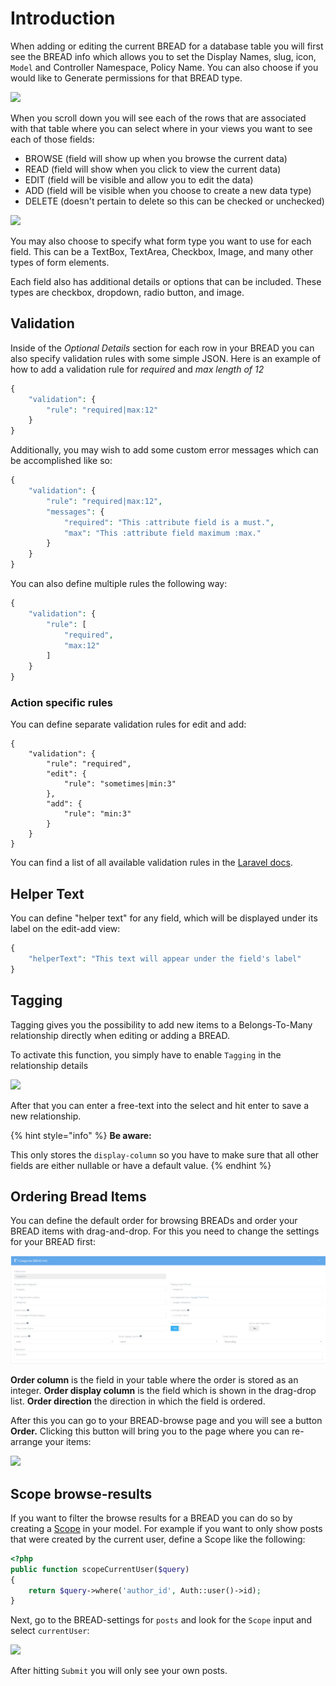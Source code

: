 # Introduction

When adding or editing the current BREAD for a database table you will first see the BREAD info which allows you to set the Display Names, slug, icon, `Model` and Controller Namespace, Policy Name. You can also choose if you would like to Generate permissions for that BREAD type.

![](../.gitbook/assets/bread_details.png)

When you scroll down you will see each of the rows that are associated with that table where you can select where in your views you want to see each of those fields:

* BROWSE \(field will show up when you browse the current data\)
* READ \(field will show when you click to view the current data\)
* EDIT \(field will be visible and allow you to edit the data\)
* ADD \(field will be visible when you choose to create a new data type\)
* DELETE \(doesn't pertain to delete so this can be checked or unchecked\)

![](../.gitbook/assets/bread_fields.png)

You may also choose to specify what form type you want to use for each field. This can be a TextBox, TextArea, Checkbox, Image, and many other types of form elements.

Each field also has additional details or options that can be included. These types are checkbox, dropdown, radio button, and image.

## Validation

Inside of the _Optional Details_ section for each row in your BREAD you can also specify validation rules with some simple JSON. Here is an example of how to add a validation rule for _required_ and _max length of 12_

```php
{
    "validation": {
        "rule": "required|max:12"
    }
}
```

Additionally, you may wish to add some custom error messages which can be accomplished like so:

```php
{
    "validation": {
        "rule": "required|max:12",
        "messages": {
            "required": "This :attribute field is a must.",
            "max": "This :attribute field maximum :max."
        }
    }
}
```

You can also define multiple rules the following way:

```php
{
    "validation": {
        "rule": [
            "required",
            "max:12"
        ]
    }
}
```

### Action specific rules

You can define separate validation rules for edit and add:

```text
{
    "validation": {
        "rule": "required",
        "edit": {
            "rule": "sometimes|min:3"
        },
        "add": {
            "rule": "min:3"
        }
    }
}
```

You can find a list of all available validation rules in the [Laravel docs](https://laravel.com/docs/validation#available-validation-rules).

## Helper Text

You can define "helper text" for any field, which will be displayed under its label on the edit-add view:

```php
{
    "helperText": "This text will appear under the field's label"
}
```

## Tagging

Tagging gives you the possibility to add new items to a Belongs-To-Many relationship directly when editing or adding a BREAD.

To activate this function, you simply have to enable `Tagging` in the relationship details

![](../.gitbook/assets/tagging.jpg)

After that you can enter a free-text into the select and hit enter to save a new relationship.

{% hint style="info" %}
**Be aware:**

This only stores the `display-column` so you have to make sure that all other fields are either nullable or have a default value.
{% endhint %}

## Ordering Bread Items

You can define the default order for browsing BREADs and order your BREAD items with drag-and-drop.
For this you need to change the settings for your BREAD first:

![](../.gitbook/assets/bread_settings_order.png)

**Order column** is the field in your table where the order is stored as an integer.
**Order display column** is the field which is shown in the drag-drop list.
**Order direction** the direction in which the field is ordered.

After this you can go to your BREAD-browse page and you will see a button **Order.**
Clicking this button will bring you to the page where you can re-arrange your items:

![](../.gitbook/assets/bread_order.png)

## Scope browse-results

If you want to filter the browse results for a BREAD you can do so by creating a [Scope](https://laravel.com/docs/eloquent#local-scopes) in your model. For example if you want to only show posts that were created by the current user, define a Scope like the following:

```php
<?php
public function scopeCurrentUser($query)
{
    return $query->where('author_id', Auth::user()->id);
}
```

Next, go to the BREAD-settings for `posts` and look for the `Scope` input and select `currentUser`:

![](../.gitbook/assets/bread_scope.jpg)

After hitting `Submit` you will only see your own posts.
